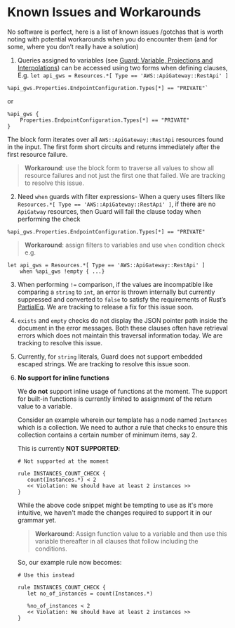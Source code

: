 # Known Issues and Workarounds

No software is perfect, here is a list of known issues /gotchas that is worth noting with potential workarounds when you do encounter them (and for some, where you don’t really have a solution) 

1. Queries assigned to variables (see [Guard: Variable, Projections and Interpolations](QUERY_PROJECTION_AND_INTERPOLATION.md)) can be accessed using two forms when defining clauses, E.g. `let api_gws = Resources.*[ Type == 'AWS::ApiGateway::RestApi' ]`
    
```
%api_gws.Properties.EndpointConfiguration.Types[*] == "PRIVATE"` 
```
    
or 
    
```
%api_gws {
    Properties.EndpointConfiguration.Types[*] == "PRIVATE"
}
```

The block form iterates over all `AWS::ApiGateway::RestApi` resources found in the input. The first form short circuits and returns immediately after the first resource failure. 

> **Workaround**: use the block form to traverse all values to show all resource failures and not just the first one that failed. We are tracking to resolve this issue.
2. Need `when` guards with filter expressions- When a query uses filters like `Resources.*[ Type == 'AWS::ApiGateway::RestApi' ]`, if there are no `ApiGatway` resources, then Guard will fail the clause today when performing the check 

```
%api_gws.Properties.EndpointConfiguration.Types[*] == "PRIVATE"
``` 
    
> **Workaround**: assign filters to variables and use `when` condition check e.g. 

```
let api_gws = Resources.*[ Type == 'AWS::ApiGateway::RestApi' ]
    when %api_gws !empty { ...}
```

3. When performing `!=` comparison, if the values are incompatible like comparing a `string` to `int`, an error is thrown internally but currently suppressed and converted to `false` to satisfy the requirements of Rust’s [PartialEq](https://doc.rust-lang.org/std/cmp/trait.PartialEq.html). We are tracking to release a fix for this issue soon.
4. `exists` and `empty` checks do not display the JSON pointer path inside the document in the error messages. Both these clauses often have retrieval errors which does not maintain this traversal information today. We are tracking to resolve this issue. 
5. Currently, for `string` literals, Guard does not support embedded escaped strings. We are tracking to resolve this issue soon.
6. <a name="function-limitation"></a> **No support for inline functions** 

   We **do not** support inline usage of functions at the moment. The support for built-in functions is currently limited to assignment of the return value to a variable. 
   
   Consider an example wherein our template has a node named `Instances` which is a collection. We need to author a rule that checks to ensure this collection contains a certain number of minimum items, say 2.

   This is currently **NOT SUPPORTED**:
   ```
   # Not supported at the moment
   
   rule INSTANCES_COUNT_CHECK {
      count(Instances.*) < 2
      << Violation: We should have at least 2 instances >>
   }
   ```
   While the above code snippet might be tempting to use as it's more intuitive, we haven't made the changes required to support it in our grammar yet.

   > **Workaround**: Assign function value to a variable and then use this variable thereafter in all clauses that follow including the conditions.

   So, our example rule now becomes:
   ```
   # Use this instead
   
   rule INSTANCES_COUNT_CHECK {
      let no_of_instances = count(Instances.*)
   
      %no_of_instances < 2
      << Violation: We should have at least 2 instances >>
   }
   ```
   